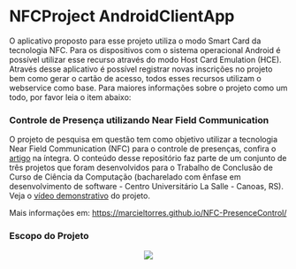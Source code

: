# NFCProject AndroidClientApp

O aplicativo proposto para esse projeto utiliza o modo Smart Card da tecnologia NFC. Para os dispositivos com o sistema operacional Android é possível utilizar esse recurso através do modo Host Card Emulation (HCE).
Através desse aplicativo é possível registrar novas inscrições no projeto bem como gerar o cartão de acesso, todos esses recursos utilizam o webservice como base. Para maiores informações sobre o projeto como um todo, por favor leia o item abaixo:

<h3>Controle de Presença utilizando Near Field Communication</h3>
O projeto de pesquisa em questão tem como objetivo utilizar a tecnologia Near Field Communication (NFC) para o controle de presenças, confira o <a href="http://pt.slideshare.net/marcielribeirotorres/controle-de-presenas-utilizando-nfc" target="_blank">artigo</a> na íntegra.
O conteúdo desse repositório faz parte de um conjunto de três projetos que foram desenvolvidos para o Trabalho de Conclusão de Curso de Ciência da Computação (bacharelado com ênfase em desenvolvimento de software - Centro Universitário La Salle - Canoas, RS). 
 Veja o <a href="https://www.youtube.com/watch?v=86peaW43-_I" target="_blank">vídeo demonstrativo</a> do projeto.
 
 Mais informações em: https://marcieltorres.github.io/NFC-PresenceControl/
 
 <h3>Escopo do Projeto</h3>
 <div style="text-align:center;"><img src="https://marcieltorres.github.io/NFC-PresenceControl/img/Arquitetura-Conceitual-Projeto-NFC.jpg" border="0"></div>
 
